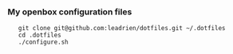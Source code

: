 
### My openbox configuration files

```
   git clone git@github.com:leadrien/dotfiles.git ~/.dotfiles
   cd .dotfiles
   ./configure.sh
```
